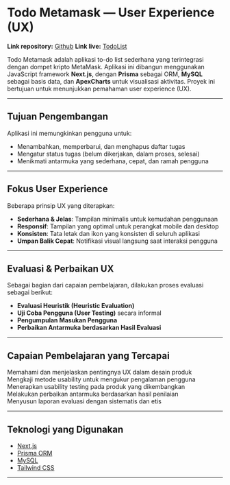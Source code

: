 # Todo Metamask — User Experience (UX)

**Link repository:** [Github](https://github.com/AriJaya07/todo-metamask)
**Link live:** [TodoList](https://todo-meta.onrender.com)

Todo Metamask adalah aplikasi to-do list sederhana yang terintegrasi dengan dompet kripto MetaMask. Aplikasi ini dibangun menggunakan JavaScript framework **Next.js**, dengan **Prisma** sebagai ORM, **MySQL** sebagai basis data, dan **ApexCharts** untuk visualisasi aktivitas. Proyek ini bertujuan untuk menunjukkan pemahaman user experience (UX).

---

## Tujuan Pengembangan

Aplikasi ini memungkinkan pengguna untuk:
- Menambahkan, memperbarui, dan menghapus daftar tugas
- Mengatur status tugas (belum dikerjakan, dalam proses, selesai)
- Menikmati antarmuka yang sederhana, cepat, dan ramah pengguna

---

## Fokus User Experience

Beberapa prinsip UX yang diterapkan:
- **Sederhana & Jelas**: Tampilan minimalis untuk kemudahan penggunaan
- **Responsif**: Tampilan yang optimal untuk perangkat mobile dan desktop
- **Konsisten**: Tata letak dan ikon yang konsisten di seluruh aplikasi
- **Umpan Balik Cepat**: Notifikasi visual langsung saat interaksi pengguna

---

## Evaluasi & Perbaikan UX

Sebagai bagian dari capaian pembelajaran, dilakukan proses evaluasi sebagai berikut:

- **Evaluasi Heuristik (Heuristic Evaluation)**
- **Uji Coba Pengguna (User Testing)** secara informal
- **Pengumpulan Masukan Pengguna**
- **Perbaikan Antarmuka berdasarkan Hasil Evaluasi**

---

## Capaian Pembelajaran yang Tercapai

 Memahami dan menjelaskan pentingnya UX dalam desain produk  
 Mengkaji metode usability untuk mengukur pengalaman pengguna  
 Menerapkan usability testing pada produk yang dikembangkan  
 Melakukan perbaikan antarmuka berdasarkan hasil penilaian  
 Menyusun laporan evaluasi dengan sistematis dan etis

---

## Teknologi yang Digunakan

- [Next.js](https://nextjs.org/)
- [Prisma ORM](https://www.prisma.io/)
- [MySQL](https://www.mysql.com/)
- [Tailwind CSS](https://tailwindcss.com/)

---

